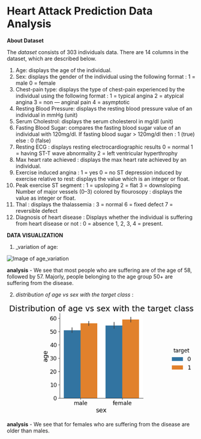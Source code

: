 # Heart Attack Prediction Data Analysis


**About Dataset**

The _dataset_ consists of 303 individuals data. There are 14 columns in the dataset, which are described below.

1. Age: displays the age of the individual.
2. Sex: displays the gender of the individual using the following format : 1 = male 0 = female
3. Chest-pain type: displays the type of chest-pain experienced by the individual using the following format : 1 = typical angina 2 = atypical angina 3 = non — anginal pain 4 = asymptotic
4. Resting Blood Pressure: displays the resting blood pressure value of an individual in mmHg (unit)
5. Serum Cholestrol: displays the serum cholesterol in mg/dl (unit)
6. Fasting Blood Sugar: compares the fasting blood sugar value of an individual with 120mg/dl. If fasting blood sugar > 120mg/dl then : 1 (true) else : 0 (false)
7. Resting ECG : displays resting electrocardiographic results 0 = normal 1 = having ST-T wave abnormality 2 = left ventricular hyperthrophy
8. Max heart rate achieved : displays the max heart rate achieved by an individual.
9. Exercise induced angina : 1 = yes 0 = no ST depression induced by exercise relative to rest: displays the value which is an integer or float.
10. Peak exercise ST segment : 1 = upsloping 2 = flat 3 = downsloping Number of major vessels (0–3) colored by flourosopy : displays the value as integer or float.
11. Thal : displays the thalassemia : 3 = normal 6 = fixed defect 7 = reversible defect
12. Diagnosis of heart disease : Displays whether the individual is suffering from heart disease or not : 0 = absence 1, 2, 3, 4 = present.


**DATA VISUALIZATION**

1. _variation of age: 


![Image of age_variation](https://camo.githubusercontent.com/86cff8647cfc2d54ad15d118f79ce1517f446e3e/68747470733a2f2f6d69726f2e6d656469756d2e636f6d2f6d61782f313633322f312a6a325971715362306737556a7970584a766d33397a772e706e67)



**analysis** - We see that most people who are suffering are of the age of 58, followed by 57. Majorly, people belonging to the age group 50+ are suffering from the disease.




2. _distribution of age vs sex with the target class_ :



![Image of distribution_of_age_vs_sex](data:image/png;base64,iVBORw0KGgoAAAANSUhEUgAAAlYAAAFkCAYAAADi/3UkAAAABHNCSVQICAgIfAhkiAAAAAlwSFlz%0AAAALEgAACxIB0t1+/AAAADh0RVh0U29mdHdhcmUAbWF0cGxvdGxpYiB2ZXJzaW9uMy4yLjEsIGh0%0AdHA6Ly9tYXRwbG90bGliLm9yZy+j8jraAAAgAElEQVR4nO3debgcVZ3/8fcnhC1sAQJIxCEOKCCL%0AQojKoobFjXEcDCoCLhmZwQUVUXBl4Io6LqCgoKAghEUERBxcUFAggGwCIiDyU1DCFvaQEMgGyff3%0AxznFrVS6+/a9t7o73Hxez3Oful11qupUdfXpb59z6pQiAjMzMzMbvlG9zoCZmZnZSOHAyszMzKwm%0ADqzMzMzMauLAyszMzKwmDqzMzMzMauLAyszMzKwmXQ+sJE2WFJKW23EeivxJmlyZP6G0bEJPMtcG%0ASX05j9N7nZduk7StpPMlPSTpuXwe/tzrfJm1S9K0fN1OG8Y2GpZh3SRpas7DjF7lwZZvI/UaGd1O%0AIkl9wFGV2QE8DTwF3AfcAlwB/CIiFtWYx4HyNgGYChARfd3aby9IehWwNzA7Io7vdX6WN5JeClwD%0ArJVnzQKeBR7vWabMaiRpKjABmB4R03uUh7HAJ/PL4yNidi/yMRwj4Rjqkr/fAaZFxIweZmXEaCuw%0Aqnik9P/qwHjgxcBOwEeBJyQdEREnN1l/HvC3Iey3mQn0B319NW2zyN+8mrZXl1eRjvVeoFVg9Tjp%0AGO7rRqaWIx8iBVV3A5Mj4sEe58dsKB4ifX4farBsKvCG/P/0LuWnaiz9Ze404IUYlIyEY6hLcR6m%0AAzN6l42RY9CBVUS8qPxa0krAK4A3Ah8DXgqcJOl1wHujMrR7RPwR2HLIOe6CiFiu8zeQiDgROLHX%0A+eiBbfP0IgdV9kIVEZ8HPt/rfJjZ0Ay7j1VELI6I2yPi28A2wLl50f7A54a7fbNBGJOnT/c0F2Zm%0AtuKKiAH/SE1skZIPmHYV4E85/Rxgvcryya22RarN+iHwd1JT3ALgfuB64H+BLUtpZxTbavI3rcEx%0ATM+v9wEuBR4FlgB9pbTF+pMreZtQWjYBeBmpGvkBYCGp6e1kYHyTY5ua153R4vwttY8GeWr219fs%0AWJvsZ3vgTFKz4gLgSeBaUr+DVdvJPzAROJ/UZLEQ+CfwbWDddq6rFnnbDDgJuAuYT+rH9yfgSGDt%0ABukHug4mt7nfUcAewHfz9fYAsAh4ArgS+DCw8gDbGAccl8/Fgnxufgrs0OraquThAOBiUrP7IuCx%0AfK3uB2iQ53L70j63GyDtmTndZZX56wJH5/fgqZynh4Hb8vW+xxDe49WBw4Dr8rX3bD7OvwJnAPu0%0AWHcbUhlxF6mMeDrn5avAuEpa5XMZ+ToZ22Sb36C/3+jL2zyGffI6jzV6X4BLSud+mwbLP5+XXV2Z%0AP41ly6+pA1zjzcqLyaTm8a8A/4/0eXoC+BXwmiG8b9MHyMP0BnkeVnmR8/+5fK3MyuveT/oRv1OH%0Aj2HIZQLLfl9slq/be/IxzKik3xT4Ef3fJw8ApwObV7fVZH+rkLrjXEHqDlJ8Ti8C3tog/TRan4cZ%0AQzi3o4B3A/8HPJiP4zHgZtJnbJtK+qnN9gWsDLw9n7Ob8nWziPSdfQkDlIfAJqSy+A7gmZyXmTkv%0AxwGTGqxTS1nX7snqK052m+nfWXpzPlhZNrnZtkjNiQtK6y4iFbrNAogbSR+0YtnDlb/vNDiG6cC3%0A8v9L8vrPMfjAat984gOYSyrgi2VPkL9I272Imn0YS/MfJgWqASxucKyHNTrWJvs4NB97sZ/Z+VwX%0Ar28FNm6Vf1KN5KLS+otL6/8FWHOwH8q8j3dXroGnKq/vA7aqrHNjPgdFfp6unJud29x3+dwX7+vs%0AyryrgNWbrP9yUmFSpF1Qes8WAv/e7NrK669HKqzL+6vu/yJglUGe07/kdY9pkWaNfN4C+EClcLq3%0AtP/F9H9mlvkiajM/awF/Lq2/hP7gqmWhDnymcq0VBWbxeiawfWWdDUiFcgDnNyl3is/Dfw7iOMaV%0A1tuusmzlnLciX59osP7v8rIvVeZPY9nAat8BrvGHgZc0KMP2IwWgQQqqynlaCLxpkO/dhaQvymIb%0Aj1XycGGd5QWpX+n9pbTP0V/uFtfO5zt4DBNK6QZVJlTW3T+vW1yzT1O6xkl9lMvHNa+Ufg7wrtKy%0ACQ32tSn9n/PivFTzeVJlne/k4y2Wz6qchxsHeV7HsWz59WTpOAL4v8o6z18jDbY3ubKtOZVzFKRA%0AfVSDdV/J0rHBc/l1+XtvWmWd2sq6dk9YX7HhNtOvWcrMGc1OVoP17s7LLqEU2QKrAVuTaiymtru9%0AJsdQvMlfBzbIy1YFNm1QKE1u8UGZTQpAXp2XCXhT6Y25F1ir3YuoyT4mDHb9yrEucxEAbytf5MBL%0A8/xVgPeVLtxrgJWa7P8ZUtBwCrkwJzXDHUx/4Xn0YD6UeRs7lNb/A7Btnj+KFJTMzMvupkFBTP8v%0A0b7B7rv0wTo772u90vw187EXQdO3G6y7MulXTVFQv6M4f6Ra2MtY+oNevbZWKuX/lvw+jcnL1gDe%0AT6rBCuC4QR7XZ/J6D9KgEMpp3kv/F/aapfmn5vn3kH65r1TK76akX+xfH2R+jsjbfAKYQq4hze/z%0A+Hwd/rDBegfS/xn+AvCiUl4m5nMcpC/iNSvr7kl/ofrfpfkb0h90/WQI18yted1PVubvSv+XQaMv%0AlFXo/zFWvRam0aDgH8w1XrrOZpF+se+Wz6+ASaTaqyAFPQ2viRbbnlDa/oQW6aYyjPIC2Lh0zf8s%0Av8crl963o+kPxvfu0DEMp0wo72MuqcZrx9Lyl+fpWPrLtn/k90p52STSj5By2TGhsp81gDvzsitI%0ANzcUn6l1SD+ki++9Q1pcK5MHOm8tztNoUpkd+b3+DPn7NS8fDxwE/G+Ta2RGg22+mlRLtCellgrS%0AD9BP0P/ZavSj5fd52c3Aa0vncxVSS9OngcMr69RW1rV70vqKkz+IE/33vM4fKvMnN9pW/qAUb/Ay%0AtSUt9tNwe62OAfjWAGmbffmVPyiPAxs2WHcr+n9BV9+4phdRk31UP0ADrl851ukNlv01L7uKSuCU%0Al5drVd7ZZP8NC/2cpqgNvKvd97C07m+KdclBRWX59vQXpIc1WD6dYQRWbeRvR/qDj9Uqy4rAZAnw%0AugbrrkZ/4dfo2npfnn8nsE6T/U/M21/Y6Nprke8X019D0LCGgv5mq7OaXC/71Xgei6a5tmsaSLVc%0ARe31m5ukGU1qMggqgU5e/nX6v+i3YulmwnuanfcB8nVcXv8XlflH5vn/S3/N+6jS8tfn5fOpNL1T%0Ab2D1aKNrhXSjR5Fml0Ee84TSuhNapJvKMMoLUrNYAD9usY9Dc5o/d+IY2thOqzKhvI8ZNK+VK35o%0AzAc2b7B8HEvXsE2oLP+fPH86zZsl30H/j77RTa6VycM4D8WPniXAXoNYr7hGZgxhn0XL2N0NlhU/%0AWtpuKqbGsq6TA4TOytP12kw/l/SmQPql0ilLSG29w3VyRDxanRkRdwIX5JfvqWE/tZG0HekLBeAr%0AEbG4miYifgn8Mb/cr8XmvtJk/kV5urmkMU3SNMrbWODN+eUxEbHMUBcRcQupGn+gvHVERNxE+qJa%0Ag9REUfauPL0qIq5usO4C4JgWmz8wT0+KiDlN9n8zqfZhFdKv2nbz/SBweX75vupySRuTfqEBnFVZ%0AXNyGXudncijb3If0y/6WiLikUYKIeA74SX755gZJjgBuINWWnEvqt/NWUu36fs3O+wCuyNPX5zuk%0AC8X786u8z7GkGtnq8usiYuEQ9tuuHzYpp24nBZMA23Vw/4VBlReSViM1n0Hr8vrMPH2lpI2Gl8XB%0AG6BMKDsxIprdVFOUHedFxN0N9vE4qc9pM0XZ8e2IeLZJmv8jtUaMI/1Aq9sH8/TiiLi4A9tv5Nd5%0AupmkF1WWDaWMqa2sW24eaRMR80lV+QC/lXS0pNdIWqXmXd3dqKAZgsvbWLadpJVr2FdddszT50ht%0A4c38rpK+alajAiCbWfp/3UHkbQdSDQKkatyB8taRcytpFUkflnSppJmSFpZGsQ5SzSqkJoKy4kuz%0A1Xmd3mSfK5GqqwH6JD3c7A/YIqfbdJCHVnwBvUPSGpVl+5Oqu2ey7Ln/VZ5+XdIPJb1F0tqD3HdV%0Asc2PSfqJpL0ljRtgnV3ydKsBzs+ROd0y5ycHXvuRvmC2I9UmQar9uX6Ix3IlqTZwHfIXVg4KdiLV%0AYvyR/uBr99J6xf9X0Fk3tFhWfFbb/fE7VEMpLyaSankBLm3xft9RWmewn4m2DKNMKLum2bZJ3Vxg%0AaGXHi+k/7h+1OE8PkZovoebzJGk0qckS4Jc1b3stSYdLulLSo5IWlc57+cd39dwXZcwZkr4l6Q1t%0A/NCvrazrZGBVfFifGMQ6/0Xqs7ABqXrzemCupD/kk1tHAVBHUAWpbX2gZaPpfKE1GEUB8PgAv5If%0AqKSvmtti3edK/w8m8Cnvq9W5LfJW+7mVtCGpKekkUofmjUk1nI+T+no8Qn+tajU42SBPZ9Jcs+Na%0Aj9TPD9KXy0Yt/opz2nZtYHYh6Yt+DVK/prKiFuvHEbGksuwYUgfRlYH/JjXXzpZ0u6RjJG3BIEXE%0AOaSOs0Gq1f058JikuyR9T1KjX9Tj83Q1Wp+foiBseH4i4h7gi6VZ1wJfG+wxlLY3h9QnDvqDpZ1J%0A7+fVOZi7vLxc0ur0B9KdDqza+ax2+sffUMqL8aX/W73f5VqqwX4mBjTMMqGs2ffOeqQfNTC0sqN8%0AnsbR+jwV3/d1n6f16X/v7q1ro5JeTmqe+yap6XwD+u8eLs59oXruP0P6bK0JfIoUmD4l6SZJX8oB%0AaVVtZV1HAitJawL/ml/+o931IuI+0i//t5Bub72ZlMddSCf3bkm7N99CW5Zp/jLLjiP1PXmCVLW9%0AcUSsHhEbRMSLIg2OWxR+arKNGMJ+y01Ib40ItfHXN5gdRMQz9Dejvr+YL2lb0h00sGwzIBHxbETs%0AS2rmOJoUJMwjDXlwGHCHpE8PJi95u58k1b59gVyAkW4r/yhwk6TqkwWKc3Rem+dnQqP95lrOD5Rm%0AbQFUmxEGa6nAqTQt5l9H6tC7a97/LvR3Xm9Vo7QiK38mVm/zPZ/egXzUUSZAe987wy07tmrzPE0b%0Awn5aGUq+23E6qSZqBqm5dP2IWCMiNsznvRwcLXXuI2J2ROwOvI4UO1xDCuInkmq175K0X2Wd2sq6%0ATtVYvYX+N3z6YFaMiCURcUlEHBIRO5Ii+gNIt9mvC5zTgebBoWgU8VaXFbd4UnoN/VXcjawznEwN%0AoPjVNE7Sqi3SFdWqddXutaO8r1ZV6sWy6rkdlvyFV9TkfCwiTo+IhytpViL9KmzksTwd32Q5NL9m%0AnqD/2uhIc0ZWBE67l36xFbVVf879bhqKiFsj4qiI2IPUX2hP8g0QwDGSXtls3RbbvDsivhYRe5F+%0A9e5E6gsCcIikt5eSF+/FcM/P10hN3E+T+hitD5wtaThlYVHrtEsum5YKrHLt8LWkX9WvKS3/Q4s+%0AMSu68mevk5+JpmooE9oxi/6gayhlR8/PE/3PZK0tD5JeQqr5hdT/8YKIqJb3A/4giog/RMRnI2JX%0AUrn1H8DtpHH0TmvUL6+Osq72wCoXLF/IL+fQX1AOSUTMzU0HRQe9jeh/dAn0V8MiqdUvhrq16jxc%0ALLutUnA+macbtghsXtNiu8WxDvU4b8rT0fQ/b6yRPfP0xiHuZyj+RP/x7dEiXZG3W2v+UtqA/oD3%0AliZpdqV5UPynPJ3cYh8Nl+XjKG4Y+PcW6w/X5aSm1FHA/jmYKDoIn9l0rYqIeC4iLgP+jXSHouh/%0AX4Yk/6C6nnSnT/GMyzeWkhR9VCbmzvaDJulNpGYBSLf6v5v0hbAb8NmhbDP7Q97OGNJ5mET6svlz%0AKU25VqsoH4bSDDjcMqAO5ebiTuXjRtLdlNCZz0Q7xzDcMmFAEbGI/n5ik1skbbgs0kOTi2bCoZ6n%0AosZpSO9lbu6uu/x6Sen/Zud+UGVORCyIiF/QHyyvRnr/Wq0zpLKu1sAq9x2YRrotHuBr0eZTw9uo%0AhZpf+r/8oXiq9P/YdvZVkw836nCb22HfmV+eV1l8a5GMdPtrdd3VSbcPN1Mc65COMyJuI7VZAxyh%0Ape9iKvKwF/3B3U+qyzslXyfF3V6HN+pomH8p7NOhvBXjd0F/01h536NJI3s3U9wJ+npJu1QX5kD6%0AsBbr/zBP98rvQVND7WuY+0/9OL98H+lLvhiK4Zwm+2pVs7mQ/l/b1b5ZTbXaZqQ7VYsv1PI2f0pq%0ALlwZ+HarH1GSRindZVqetyEpeBRpvKozI93RVfS3OlpSqx81TUW626v4EXIk6YfLlZX+akUQ9Xb6%0AbwoZSmA1rDKgJh0vc3PTdXFNflbSv7RKP4TPRDvHMNwyoV1F2bGvpM0a7Gd90hhKzZySpwdK2r5F%0AumbnqY5r6kd5OmD51abyHbqNzv1apLt8lyFp9AA10A1jiVrLumhvfIc+mowVRQrOtiH9EvxnkY5c%0AiDVIP7nRtvL820iBxVbkMV9IBeHO9A++eD+l8ZdIvxKfHzeq0T4rxzC9jeNtOK4Hyw4Qegt5WHz6%0AI9kZefl9NH78ytV5+cycvhiEbCLpV/kTpX1MqKy7eWnZu9t4v5Y5VpYeIPTn9A8QujKpybUYdK3V%0AAKEzWuy7fI4mNEvXZN3yAKFXs/QAoXvRPxhfpwYILd6bB0hBR3ENbkN6pMwC+kcnn1pZdxX6Rz5+%0AhFTlXLy3W5DuZhxogNBiJO6FpEJjfGn5GqSaju8Bs4dyfHk7W5fycGOeXtwi/cOk5rPXUhpvKV+L%0A5+f1FwOvGEQe/kzqQzkZWKM0fzxwQil/b66s94HSsotJPwCK92gUqdz4NGkssPeW1hP9Y6T9k6UH%0AG1R+b5dZNsjz+pVS3oLUdFRePpqlR6B+isp4QqW002gy9lNpP3cBL26Rn4bXWV2fl/wZifw+NjuO%0AqQyjvCB1FC8+8w+SfgysVVq+AemH1s+BSzp0DMMpE5oeWyXduvSPgH4XqTWhGNByR1JteKsBQtek%0A//txNvAxUn+kYvlY0rAiZwJ3NNh/MbDnBTQYP7DNczm6dK7mk76Lx5WWjyd9t3+jnWuE9HkuBtv+%0ACzCxtGwnUv/rxxtd5/m8/4NUhm5ffm9JdwNfkdd5mqUHfa2trGv3pPWVDqA85P2TLP1ogiD1NflQ%0Ai21NLtI2m5//FuUTV37MxRwaD754ainNM/kNmQEc2+AYprdxvM2+/CaUllUfaVN+VMSTlEbYrWzj%0AVfQHL8VFWHwwHyYFEE0/jPSPKFsUzjPy3yfbPVaWfaTNkyz9WJDbaPC8QzocWOX1963kZU4+R8Xr%0AZR5pU1p3OsMLrCaW3osgFZrFe/wsqWCfQYNCNK+/Jf2jeBfrzy79Xw5qX9tg/bVJtyuXPwdz8vtT%0Afr+eHcrxlfZzc2Uf72njs1AUKrMq78cSGgzGOcD+Z1TWf7Jy3oMGI1nndT9cuT4W0P9ctPL6B5TW%0A+VTpPWx03l9E6uMXtBiMcoBj2r2y/2UKX/qDuwB+3WJb02geWL2sdP6LR1vNyH+bNHjfJrfYz5A/%0AL/QPalm8B/flPJxbSjOVYZYXpGD5b5Vr8IkG18vvOnQMQy4TBjq2StpdWTrwfqb0+kmWfkzcixqs%0AP550k0T1c1X+rgkaD8T63tLyRaQgcgaVwb3bOJ/jSH2RqnkY6iNt3sbS3//P0P89+zSpy8gy13nl%0AvAep/+oTLF1uLGTZAbBrK+vaPWF9lZ0WO5lL+iVxHfB90q+Hls8xo3lgtQap5//3SX2BZuY3eS6p%0AZugbNH+48arAUaSAoBzgTGtwDNPbON6GhVLlDZtAejbcGSz90MwfUirgmmx/S1JT1iN5vRnAiaQC%0Afql9NFh3LOnBpX+rvOl9gzlWUu3QWaTCZCEpALiOQTyEuUmalvlv83rbnPQog7tJBVlxDTR8CHNp%0AvenVczGEfb+C1IT7WL7+Hsyvi5rJGTQJrPLyDUhDCdyTz+vDef1XkX6ZFudmyxZ5eCtpAMviAdnF%0AQ2cvIQ1q+a9DPb68/UNK+ZhDk2cf5rRvJI33dFU+9vn57y7gNEq/JAex/9fm9/L3pF+WxfP+ZuTj%0A3n2A9SeQbo3+c85/cSPDjaTahz3pr1nYnv4C9YgW29yL/uD1A0M4ptXof6blQ03SHF4678s8OaCU%0AbhpNAqvS+bsoX1vlL54JpTQNy7C6Pi+kGoVP5HNeDO68VJlDTeUFqXw/KF//j+RjfiZfg+eTbo0f%0A9IPf2zmGnG5IZUI7x1ZJ/9L8mSoeXnw/qYntpSz9MPXVmqy/Emn4kotK25hPKot+QfrcN3yqCSm4%0Aupqln+PY9H0b4JxWHyL/COk7/WtUfnAMdI2Qaqd+Rf+P/3vzOdqi2XVOan35d9L35HX5PC7M18wd%0ApO/alzXYV21lXVHdaGYdJumN9DcfrB2+I8zM2iDpv0k/2v8ZEcv0w7Lly3Iz8rrZSJY7Wxd3nl3u%0AoMrM2pFH8v9kfvnbXubF2uPAyqwmknaTdLykHfMdniiZSOo7VfQJ+GYv82lmyxdJ75H0FUnbFHfI%0A57vbXk8aquMVpJru7/Qyn9YeNwWa1UTS3qQ7lApPkgaiK8a5KfrWfLvbeTOz5ZekT5JGeYf+Dutr%0Aku42htRX6QMRcW4PsmeD5MDKrCZKT1j/L1LN1L+SOrKLdCPG1aQn3N/UfAtmtiKStDnwn6SbuzYl%0A3WH3HKnj9RXA8RHx955l0AbFgZWZmZlZTUb3OgNmzUgKB/5m1kQvH+tj1pQ7r5uZmZnVxIGVmZmZ%0AWU0cWJmZmZnVxIGVmZmZWU0cWJmZmZnVxIGVmZmZWU0cWJmZmZnVxIGVmZmZWU0cWJmZmZnVxIGV%0AtU3SBpK+K+keSQslPSzpN5JeUUn3NknXS5on6XFJZ0t6ca/ybWZm1i1+pI21RdJmwJWkB4NOA+4D%0A1gN2JD1suEg3BbgAuAH4FLAhcCiws6QdI2JWd3NuZoO1ZMkS5s6dC8Baa63FqFH+DW7WLj+E2doi%0A6XpgVeANEfFUkzQrAzOAWcDEiFiU57+eFJR9MyI+O4h9+lmBZj0wZ84cpkyZAsCFF17IOuus0+Mc%0ANeRnBdpyyT9DbECSdgNeAxwZEU9JWlXSqg2SvgEYD3y/CKoAIuIq4GZg/65k2MzMrEccWFk73pKn%0AcyRdBcwHFki6RdKbS+km5el1DbZxLbCJpI06mE8zM7OecmBl7Xh5nl4AzAHeA3wEGAdcLGnPvHx8%0Anj7YYBsP5Kk7sZuZ2YjlwMrasVae/j/g7RFxfkScDOwOLAG+mpePydOFDbaxoJJmKZL6JEX5r6a8%0Am5mZdY0DK2vH/Dw9s9ybPCLuIjXxTZK0BjAvL2rU/2q1PJ3XYBkR0RcRKv/VlHczM7OucWBl7Sia%0A9h5usOwh0t056wAz87xGzX2bVLZlZmY24jiwsnb8MU83abBsE9LYVrOAG/O8nRqk2wl4MCIeqT97%0AZmZmywePY2UDkrQ+aXyqvwGvjYjn8vxXAn8CLo+IN+ZxrO4FnmDpcaxeB1wFHBMRnxnEfj2OlVnF%0AfUdv2/F9zH1WfOLaNO7vd3d+jLVW7uzn8F+OvH0oq7m7gC2XPPK6DSginpD0WeB7wJWSziWNuv4J%0AUv+rw3O6ZyUdApyX000jjcr+aVLA9Y0eZN/MzKxr3BRobYmI75OGWVgF+CbpcTXXADtFxJ9L6X4K%0A7A2sBBxPepzNb4BdI+KJbufbzMysm1xjZW2LiPNItVEDpfsF8IvO58jMzGz54sDKbAXnB+6amdXH%0AJajZCm7u3LlMmTKFKVOmPB9gmZnZ0DiwMjMzM6uJmwLNzIbBTalmVuYSwMxsGNyUamZlrrEyM7Ol%0ArDE6+O7Ojz3/v5m1z4GVmZktZZTo+GjrZiOVmwLNzMzMauIaK7PlXKefDTf3WZGePAQPHPs65nSh%0ApmKIz4YzM1vuucbKzMzMrCYOrMzMzMxq4sDKzMzMrCYOrMzMzMxq4sDKzMzMrCYOrMzMzMxq4uEW%0AzGzEmnj4mR3fh55bwDr5/z36ziNGr9bR/f18rY5u3syGyYGV2QrOjy8xM6uPAyuzFZwfX2JmVh/3%0AsTIzMzOriQMrMzMzs5q4KdBsEJYsWcLcuXMBWGuttRg1yr9NzMysn78VzAZh7ty5TJkyhSlTpjwf%0AYJmZmRUcWJmZmZnVxIGVmZmZWU0cWJmZmZnVxJ3XzcyGIVZalTnb7fv8/2a2YnNgZWY2HFLHH2Nj%0AZi8cbgo0MzMzq4kDKxuQpAmSosnfbxuknyrpVkkLJD0k6XuSxvYi72ZmZt3kpkAbjJ8DF1bmzSy/%0AkHQo8G3gt8CJwGbAJ4FJknaNiEXdyKiZmVkvOLCywbgtIs5utlDSOOArwKXAXhERef4dwJnAgcBJ%0AnczgxMPP7OTm0XMLWCf/v0ffeV3pW/PztTq+CzMzq4mbAm1QJK0uaUyTxXsDY4Dji6AqOwd4FNi/%0A0/kzMzPrJQdWNhifBuYBz0i6R9JnJa1UWj4pT68rrxQRi4EbgB0kqTtZNTMz6z43BVo7lgCXk/pY%0A3Qu8CHgf8HVgO+CAnG48MC8iZjfYxgOk2qx1gVmdzrCZmVkvOLCyAUXEfcAe5XmSTiV1ZN9f0g8i%0A4ipS4LSwyWYW5OkYGgRWkvqAo+rKs5mZWS+4KdCGJPeh+lp++ZY8nQc0G3p6tVKaRtvriwiV/+rL%0ArZmZWXc4sLLhmJGn4/J0JjCmyZhVm5CCqie7kC8zM7OecGBlw7F5nj6Spzfm6U7lRJJGAa8Gbqnc%0ALWhmZjaiOLCyAUlav8G8lYG+/PJXeXoRMB84pJL8AGAj0rALL2jFA3fnbLevH7hrZmbLcOd1a8cp%0AktYkDaPwAClIeg+wNfD9iLgBICIek3QkcIyki0md2zcDDgVuBk7tReZr5QfumplZCw6srB2/Bt4P%0AfJg0XMJ84Dbg/RFxVjlhRBwraRYpmDoRmA2cDnzBj7MxM7ORzoGVDSgifgT8aBDpTwNO61yOzMzM%0Alk/uY2VmZmZWEwdWZmZmZjVxYGVmZmZWEwdWZmZmZjVxYGVmZmZWEwdWZmZmZjVxYGVmZmZWEwdW%0AZmZmZjVxYGVmZmZWEwdWZsoKtKIAABz2SURBVGZmZjVxYGVmZmZWEwdWZmZmZjVxYGVmZmZWEwdW%0AZmZmZjVxYGVmZmZWEwdWZmZmZjVxYGVmZmZWEwdWZmZmZjVxYGVmZmZWEwdWZmZmZjVxYGVmZmZW%0AEwdWZmZmZjVxYGVmZmZWEwdWZmZmZjVxYGVmZmZWEwdWZmZmZjVxYGVmZmZWEwdWZmZmZjVxYGVD%0AImkrSQslhaS3NVg+VdKtkhZIekjS9ySN7UVezczMusWBlQ2aJAE/AJ5tsvxQ4HRgJvBx4AzgQOBS%0ASat0K59mZmbdNrrXGbAXpA8CE4FvAn3lBZLGAV8BLgX2iojI8+8AziQFWCd1M7NmZmbd4horGxRJ%0AG5ACqq8C9zZIsjcwBji+CKqyc4BHgf07nkkzM7MecWBlg3Us8HieNjIpT68rz4yIxcANwA65KdHM%0AzGzEcVOgtU3SbsD7gTdFxKIm8dF4YF5EzG6w7AFSbda6wKyOZdTMzKxHXGNlbZG0KnAycH5E/K5F%0A0jHAwibLFpTSVLffl+8wfP5veDk2MzPrPgdW1q7PkWqjPjVAunnAqk2WrVZKs5SI6IsIlf+GnlUz%0AM7PecGBlA5K0MfB54EfA6pI2l7Q5sGFOsnGeN5o0xMKYJmNWbUIKqp7sRr7NzMy6zYGVtWMjUi3U%0AIcBdpb9v5OU/zK83AW7M83Yqb0DSKODVwC2VuwXNzMxGDHdet3bcA7yrwfzJwMHA14GbScMpXAR8%0AlxSE/aaU9gBSgHZ0JzNqZmbWSw6sbEARMQe4oDpf0pr532si4lf5/3mSjgSOkXQxcCGwGXAoKfg6%0AtQtZNjMz6wkHVla7iDhW0ixSMHUiMJv0iJsvRMSinmbOzMysgxxY2ZBFxDRgWpNlpwGndTM/ZmZm%0AvebO62ZmZmY1cWBlZmZmVhMHVmZmZmY1cWBlZmZmgybpVflxZP/S67y0Q9Le+a71jnJgZWZmZkPx%0AKuAo4AURWAF7Aw6szMzMbMUgaY1e52G4HFiZmZnZoEjqI41PCHC1pMh/kyW9XdIvJD0gaWGenlR9%0AhmxuRgxJ20o6TdLjwAOl5QdJulvSAkm3SfoPSdMkzahsR5I+IunWnPYJSedK2rSUZjrwAWClUl47%0A8ng1j2NlZmZmg3UhsDFwEPBl4O95/p3AD4DFpAGinyA1GR4IbAvs2mBbPyEFVEcBa0IKqvJ2/gic%0AAGwInAHc32D9E4APAz8GTsppPw5cI+lVEfE48FVSZdIupACrYxxYmZmZ2aBExG2SriMFVpdGxB+K%0AZZL2j4h55fQ57VmSdomIayqb+wewd0RETrsyKRD6C/D6iFiY518O/B64t7TdnUjPrD0oIk4pzf8Z%0AcAvpCSBfjIjfSToA2Dkizq7nLDTmpkAzMzOrTRFU5Sa6tSWNA4pgamKDVU4qgqpsEjAOOKUIqvJ2%0ALyMFW2X7AvOBX0oaV/wBjwB/A3av5aAGwTVWZmZmVhtJWwLfAPYExlQWj112Df5ReV30jbqrQdq7%0AgB1Kr18OrA481CQ7/2yZ2Q5wYDXC5Qt8K2DNiDir1/kxM7ORS9LawJXAAtLQBncB84CVgN/SuKVs%0A/jB2OQqYDbyryfLhbHtIHFiNUJJeBZwKbF+afVZe9gbgN8C+EfHLHmTPzMxe+BrdVbcbqfP45Ii4%0Aspgp6eWD2G7Rh+plpO+qsup27gbeBNwYEXMG2G5H7gKsch+rEShfwNOBLYDvsOyFeRUwC3hnd3Nm%0AZmYjyDN5Wm7eW5Kn1fji8EFs9ybgceC/Ja1azJS0B7B1Je25gICjG20o97cq53clSWsOIi+D5hqr%0AkekoYBVgx4j4q6SjgLcWCyMi8h0ak3qVQTMze8H7E6kW6POS1gcWApeTgqIzJZ1AagZ8G6kWqy0R%0AsUjS/5CGTrhK0jnABqS7/24H1iql/YOk7wKfkLQtqSJhLvBS4D9IgVdfTn5znp4g6ffA4og4dygH%0A3oprrEamPYALI+KvLdLcD4zvUn7MzGyEiYh/Ap8gfZf8iDQe1StIP+T/CfwP8CVSoPWWQW77ZOAj%0ApLsDv0EKzt5HGi9rQSXtIaSxqcaQKhaOBd4OXAacX0p6NvDDvK2zcn5r5xqrkWldSqPXNiFSrZaZ%0AmdmQRMSJpIFAq97QYJ4q6/bRX5vUaNsnAycvtQHpqzT4fouIM4EzB8jrs8CH8l/HuMZqZHoE2HyA%0ANFvTeARbMzOznpK0qiRV5u0JbEdqblxuucZqZLoc2E/SFhHxt+pCSZNIzYXf63rOzMzMBjYJ+L6k%0A84FHSZUBHwIepFKLtbxxjdXI9DXgOVKnv4+Q+1JJ2jq//iWpc9+xvcuimZlZU/eR+mkdTGpq3B/4%0AP+B1EfFkLzM2ENdYjUAR8TdJ+5A65hVt3wJuy9PZwJSIuK9HWTQzM2sqfz/t3et8DIUDqxEqIn4r%0A6aWkOyVeC6wPzAGuB06PiFm9zJ+ZmdlI5MBqBIuI2aQBQr/T67yYmZmtCNzHyszMzKwmrrEagSS9%0Avo1kS4CngLsiousPqTQzMxuJHFiNTNNp/2GTiyVdAhzWaGgGMzMza58Dq5HpaNIYIG8lDf9/LWnQ%0A0I2AnUlPB78YuAfYAfg3YCdJkyLinp7k2MzMbARwH6uR6bfA7sCHga0i4oMR8fmI+CCwFfDRvPzs%0AiNgF+CCwHvCFXmXYzMxsJHBgNTJ9Gbg0In4YEUs1CUZyMvB7Us0WETEN+APwxkYbk7SFpJ9I+puk%0ApyQ9Lekvko6StHaD9FMl3SppgaSHJH1P0ti6D9LMzGx548BqZHo1cPsAaW4jjW9VuAV4UZO0mwAb%0AAhcAnwUOI42H9UXgSknPP8xZ0qHA6cBM4OPAGcCBwKXldGZmZiOR+1iNTAL+dYA0m1VePwcsbJQw%0AIi4DLltmJ9L/A44h9eW6SNI44CvApcBeRW2ZpDtITx0/EDip/cMwMzOrj6RRwKGk5w5uCjwMnA18%0AOSIW1LEPB1Yj0/XAPpLeFBGXVhdKeguwD3BFafbmpAtsMIpH4hTNfHsDY4DjK02Q55CeS7g/DqzM%0AzF5QJh5+Zrt3mXfczce8X8PcxHHAJ0jfS98Etgc+R3rIcy2P0HFgNTJ9EbgK+I2ky4Fr6L8rcFdg%0AN1Lt1BEAktYh9a86u9VGJa0OrAGsTroYv563Mz0nmZSn15XXi4jFkm4A9pCkar8vMzOzTpO0NamL%0AyikRcVBp/sPA0ZLeGhG/Ge5+HFiNQBFxo6Q3Az8C9sh/QWoiBPgH8F8RcWN+vYgUKD0ywKYPAb5W%0Aev1X4N8j4t78ejwwLz9Kp+oBUm3WuoCfU2hmZt22H+l78LjK/BOAI0mtKg6srLGIuErSy0njVm0P%0ArEMaaf0W4JpyrVEeeb2dwUF/AtxEavrbhVTztU5p+Ria9NMCFpTSLBNYSeoDjmojD2ZmZkMxCZgT%0AEXeWZ0bEbEl3AjvWsRMHViNYDp6uyX91bO9eoKidukDSfsBPJb0xIn4PzANWbbL6ank6r8m2+4C+%0A8jxJbjI0M7O6jAcebLLsAVJXmWFzYDWCSdqY1Az4YhoHPBERXx7GLi4gDafwn6RxsWYCYySNbdAc%0AuAkpqHpyGPszMzMbqjHAnCbLFuTlw+bAaoSS9CXSnQ7l91j0P0Ow+H84gdXKwEqkflMANwIHATtR%0AaqfOt7e+GrjFHdfNzKxHBmpVadiiMlgeIHQEknQA8D/A1cA7SUHUGaSOeacAS4BzSY+1aWd7GzVZ%0A9GHSNXRDfn0RMJ/Uyb3sANIdiee0fRBmZmb1mklqwWlkE5o3Ew6Ka6xGpo+Q2ovfEhHPSQKYERHn%0AAudK+jnwa1Jn9HacLGkD0rhX9wFrA5OBtwF3AscDRMRjko4EjpF0MXAhaSDSQ4GbgVPrOTwzM7NB%0AuxF4k6Styh3Y8yPXtgLOq2MnrrEambYFLo6I50rzVir+iYhLgEuAw9vc3rmkOwo/CHyP9IzBlwBf%0AAl4TEc+3WUfEsaQR1l8CnEjqf3U68MaIWDTUAzIzMxum80hdYD5Zmf9xUkVTLa0qrrEamVYGnii9%0Ans/SwyIA/IXUlDegiDiPQUTyEXEacFq76c3MzDotIm6X9H3gYElrkFphtie18vwqIi6uYz8OrEam%0Ah4CNS6/vA7arpBlPej6gmZnZiuIQ0rBBBwHvIg2M/Q1SS0wtHFiNTLcA25ReXw4cJOl9pH5Pk0md%0A2msZ38rMzEauGp7Pt9yIiMXAMfmvI9zHamT6FbCNpJfm118njd0xjdRX6hekOwWP6EnuzMzMRijX%0AWI1AETGNFEQVr++XNAn4NOkuvRnA9yPi9l7kz8zMbKRyYLWCiIh7gI/1Oh9mZmYjmZsCzczMzGri%0AwMrMzMysJg6szMzMzGriwMrMzMysJg6szMzMzGriwMrMzMysJg6szMzMzGriwMrMzMysJg6szMzM%0AzGriwMrMzMysJn6kjZmZmTV139HbRq/zUPiXI2/XcNaXtCbpubk7AhOBjYGfRcQ7a8ge4BorMzMz%0AW3GMA/pIQdVNndiBa6zMzMxsRfEQsElEPAggqfbaOAdWZmZmtkKIiIXAg53ch5sCzczMzGriwMrM%0AzMysJg6szMzMzGriwMrMzMysJg6szMzMzGriwMrMzMysJg6szMzMzGricazMzMxshSHpY8DY0qwt%0AJR2R/78qIq4azvYdWJmZmdmK5DBg09LrrYEv5/+/BDiwss6StANwALA78FJgMfB34HvAjyMiKumn%0AAocCWwBPAhcCX4yI2V3MtpmZ1WC4Dz5e3kTEhE5u332srB2fAd4P3AB8FjgaWAKcBZxaTijpUOB0%0AYCbwceAM4EDgUkmrdDHPZmZmXecaK2vHd4EP5GcsASDpBOBy4IOSjouIv0gaB3wFuBTYq6jJknQH%0AcCYpwDqp67k3MzPrEtdY2YAi4tpyUJXnLQF+ll9uk6d7A2OA4yvNg+cAjwL7dzqvZmZmveTAyoZj%0Akzx9LE8n5el15UQRsZjUjLiDpBHVVm9mZlbmwMqGRNLGwEHAvcDVefZ4YF6TTuoPkGqz1u1ODs3M%0AzLrPgZUNmqRVgZ8CawMHRsSivGgMsLDJagtKaRpts09SlP9qzbSZmVkXOLCyQZE0Gjgf2Bn4UERc%0AVlo8D1i1yaqrldIsIyL6IkLlv9oybWZm1iUOrKxtklYidUR/O3BIRJxaSTITGCNp7DIrp/5Y80jj%0AWpmZmY1IDqysLZJGkcatehdwWESc0CDZjXm6U4N1Xw3cUh1M1MzMbCRxYGUDyoHR6cB+wBci4ltN%0Akl4EzAcOqcw/ANiIVNtlZmY2YnmAUGvHMaSR128E7pf03sryayPinxHxmKQjgWMkXUx6lM1mpMfb%0A3ExllHYzM7ORxoGVtWNink4iNQdW/SfwT4CIOFbSLFIwdSIwm1Tb9YXS3YNmZmYjkgMrG1BETB5k%0A+tOA0zqTGzMzs+WX+1iZmZmZ1cSBlZmZmVlNHFiZmZmZ1cSBlZmZmVlNHFiZmZmZ1cSBlZmZmVlN%0AHFiZmZmZ1cSBlZmZmVlNHFiZmZmZ1cSBlZmZmVlNHFiZmZmZ1cSBlZmZmVlNHFiZmZmZ1cSBlZmZ%0AmVlNHFiZmZmZ1cSBlZmZmVlNHFiZmZmZ1cSBlZmZmVlNHFiZmZmZ1cSBlZmZmVlNHFiZmZmZ1cSB%0AlZmZmVlNHFiZmZmZ1cSBlZmZmVlNHFiZmZmZ1cSBlZmZmVlNHFiZmZmZ1cSBlZmZmVlNHFhZWySt%0AKekoSb+UNFNSSLqgRfqpkm6VtEDSQ5K+J2lsN/NsZmbWbQ6srF3jgD5gInBTq4SSDgVOB2YCHwfO%0AAA4ELpW0SmezaWZm1juje50Be8F4CNgkIh4EkBSNEkkaB3wFuBTYKyIiz78DOJMUYJ3UlRybmZl1%0AmWusrC0RsbAIqgawNzAGOL4IqrJzgEeB/TuRPzMzs+WBAyur26Q8va48MyIWAzcAO0hS13NlZmbW%0ABQ6srG7jgXkRMbvBsgdItVnrdjdLZmZm3eHAyuo2BljYZNmCUpqlSOrLdxo+/9exHJqZmXWIAyur%0A2zxg1SbLViulWUpE9EWEyn8dy6GZmVmHOLCyus0ExjQZs2oTUlD1ZHezZGZm1h0OrKxuN+bpTuWZ%0AkkYBrwZuqdwtaGZmNmI4sLK6XQTMBw6pzD8A2Ig07IKZmdmI5AFCrW2SPgaUm/i2lHRE/v+qiLgq%0AIh6TdCRwjKSLgQuBzYBDgZuBU7uaaTMzsy5yYGWDcRiwaen11sCX8/9fAq4CiIhjJc0iBVMnArNJ%0Aj7j5QkQs6l52zczMusuBlbUtIiYMIu1pwGmdy42Zmdnyx32szMzMzGriwMrMzMysJg6szMzMzGri%0AwMrMzMysJg6szMzMzGriwMrMzMysJg6szMzMzGriwMrMzMysJg6szMzMzGriwMrMzMysJg6szMzM%0AzGriwMrMzMysJg6szMzMzGriwMrMzMysJg6szMzMzGriwMrMzMysJg6szMzMzGriwMrMzMysJg6s%0AzMzMzGriwMrMzMysJg6szMzMzGriwMrMzMysJg6szMzMzGriwMrMzMysJg6szMzMzGriwMrMzMys%0AJg6szMzMzGriwMrMzMysJg6srHaSRkn6tKS/S1oo6V5JX5W0Wq/zZmZm1kkOrKwTjgOOBW4EDgZ+%0ABXwOOLeXmTIzM+u00b3OgI0skrYGPg6cEhEHleY/DBwt6a0R8ZueZdDMzKyDXGNlddsPEKnWquwE%0A4Dlg/67nyMzMrEscWFndJgFzIuLO8syImA3cCezYk1yZmZl1gQMrq9t44MEmyx4AXtzFvJiZmXWV%0AIqLXebARRNI/SDVWOzRYdiHw9ohYpm+fpD7gqM7n0MxGiohQr/NgVuXAymol6XZgVERs3WDZxcCu%0AEbF293P2wiUp/AViBV8PZss3NwVa3WbSvLlvE5o3E5qZmb3gObCyut0IrCNpq/JMSWOBrYCbe5Ir%0AMzOzLnBgZXU7Dwjgk5X5HyeNm3ZO13NkZmbWJR4g1GoVEbdL+j5wsKQ1gCuA7YGPAL+KiIt7msEX%0Api/1OgO2XPH1YLYcc+d1q52klYBPAQcB/wI8ApwNHB0RC3qZNzMzs05yYGVmZmZWE/exMnsBkzRV%0AUkia3Ou8rKgkbSbp15Jm5feir9d5akbS5JzHqb3Oi9lI5T5WZmbDcwbpjtcvA48Bt/U2O2bWSw6s%0AzMyGSNJqwM7ACRFRffC4ma2A3BRoZjZ0GwICnux1Rsxs+eDAyqxmpX5Pe0rqk3SfpHmSrpS0dU7z%0ATkl/ljRf0l2S9imtP0rSEZKukfSYpIWS/p63tXKbeVhH0jcl/UPSIkmPSDpDkh+CXRNJ04B788uj%0A8nsekibk9/BgSbfk9/4pSZdIem1lG8/3eZL0sXwtzJd0s6Rdc5rdJF2bt3O/pIMb5OWjki6T9FB+%0Av++VdLyktdo8llXzNfdXSQtyf7GfSdpymKfJbIXjpkCzzvk68BzwLWAscDjwW0lfBL4KnAzMJQ2e%0Aep6kLSLiH8AqpOEqfgqcDywG3kR6SPWmwH+22qmkdYBrSY8WOhX4OzABOBjYTdLEiHis1iNdMf0A%0A+DNwHPBz4MI8/zHgTOA9wE+AU4A1gf8CrpT0xoi4qrKtjwFrAD/Mrw8DfiPpA6Tr5AfAj0nv/YmS%0A/hIRV5bW/zRwDfAb4BlgF9J19Upgt1YHkYP13wKvBaYB3yHVxH0UuF7SayLib+2dEjMjIvznP//V%0A+AdMJY0+/0dgdGn+wXn+HGDj0vyt8/yv59cCVm+w3dNJQdaLG+xrcmned4CngS0r6+9ACvSO7fU5%0AGil/pIA1gL7SvHfkee+tpF2LVMN1U2ne5Jz2PmDN0vx/y/OfBV5Zmr8+MB84t7LtMQ3ydlTexk4N%0A9je1NO/QfF29obL+S/K1ekGvz7P//PdC+nNToFnn/CAiniu9viZPL4qIh4qZEXEH6QvsZfl1RMR8%0AAEmjJa0raRxwGan5fmKzHUoScABwOfC4pHHFH+nL+y5S7Zd1znuBJ0i1k+XzvyrwO2CipPUq65wR%0AEU+XXhfXynURcWsxMyKeAP5GvlZK8+dBGpxX0ti8vyvy4klt5Pc24I5KfucDN+DrxWxQ3BRo1jkz%0AKq9n5+m9LGs28PyXraT3kpp3tgVWqqQd22KfG5BqNf6d1CTVyKMt1rfh24r0HrRqbt0ImFV6PaO8%0AMCJmpxi56bWyaXmGpDeTaqh2BKr98FpdL0V+V2+VX0mrF8G+mbXmwMqscxYPcr4AJL0LOItUa/ER%0A4EFgEakp7xu0vumkWHYxqe9PI4tarG/DN4r0nk1tkea+yushXSsAuUP8r4E7Sc169wILSH3spjHw%0ATUqjgJuBz7VI42vGrE0OrMyWP/uTvhj3jNKzFSX9axvrPkZqVlwzIn7fofxZa0Vz6x+iO8/G3JdU%0Aq/m2iHi+hktSu014dwHjgMsiws84Mxsm97EyW/4sJnUwfr4JMA9E+fGBVoyIxcA5wOslva26XMkG%0ANebVlnUW6c7OLzdaKGmjmvdX1Go9X55LGkVqSm7HWaSmxY82Wihpw2HlzmwF4xors+XP/wH7AL+X%0AdBbpbrIPkDoTt+MLwK7ARZJ+QuqAvAR4KfAfwM9o3exjwxAR5+eg9jBJk0hDIDxJusvuDaQ+UDvV%0AuMuLSMNz/FrSD0gB1rtJwV07jifVsJ2Ya7muBOaRgq23kDrLv6fG/JqNaA6szJYzEXG2pHVJNVTf%0ABh4iDbVwLemusoHWny1pZ9K4We/Mf4uA+4FLSOMhWWd9gHRX3n8BR5DK2odIQ3CcVeeOIuJqSfsB%0AXySNnTaLNAbaKcBf2lh/kaS3ksbSeh+ppi2AmaR+fqfWmV+zkU5uUjczMzOrh/tYmZmZmdXEgZWZ%0AmZlZTRxYmZmZmdXEgZWZmZlZTRxYmZmZmdXEgZWZmZlZTRxYmZmZmdXEgZWZmZlZTRxYmZmZmdXE%0AgZWZmZlZTRxYmZmZmdXEgZWZdY2kt0u6TNJDkhZKminpSkkfraRbT9LXJN0pab6kOXm9N1XSTZEU%0Akq6XtHJl2TaS5uV9bNiN4zMz80OYzawrJB0E/AB4GPgl8DiwIbAdqSyalNNtCkwHJgBXAzcDawBv%0AA14EfCgiTilt90TgYOCYiPhMnjcGuAnYAtgzIq7o/BGamTmwMrMukXQzsA3wkoh4tLJsXEQ8nv+f%0ADrwe2D8izi2lGUsKuLYAJkTEI3n+qsB1wKuAvSLit5JOB6YCR0fEUR0+NDOz57kp0My66Tng2erM%0AUlD1SuANwM/KQVVOMxs4ClgN2Kc0fyGwL/AMcKakw0hB1VXA0R05CjOzJkb3OgNmtsL4MfAt4K+S%0AzgWuBK6JiMdKaXbK03Uk9TXYxgZ5ulV5ZkTcJenDwNnAMaRmxv0jYnGN+TczG5ADKzPrioj4tqTH%0AgY8CnwA+CYSkK4HDI+ImYP2c/I35r5k1G8y7FHgKWBv4aUQ8WFvmzcza5D5WZtZ1ub/UzsA7gA8C%0As4EtSU16JwCHRMR3B7E9ARcDbyHVVq0L7B4RV9WcdTOzltzHysy6LiJmR8TFEfHfwDRgPVKH9etz%0AktcNcpOHk4KqHwO7k/pxnSNp/ZZrmZnVzIGVmXWFpN1yzVJVMcbUvNwceDUwRdIHm2xn2/K4VJJe%0AC3wVuBv4SETcDhwKvBg4o8k+zcw6wk2BZtYVkmYDT5NqpWYAItVMTSKNVbVTRDwraRPgcuBlwK3A%0ADaSmwk1IY15tk9Nen5sUbwHGAztHxM2l/f0UeCdwWER8qysHaWYrPAdWZtYV+a69NwOvJA30uQC4%0AF/gJcFJEzC2lXQv4OGlYhS2AlUgDi/4VuAj4cUQ8I+lnwBTgUxFxXGV/65CCrk2AXSPij509QjMz%0AB1ZmZmZmtXEfKzMzM7OaOLAyMzMzq4kDKzMzM7OaOLAyMzMzq4kDKzMzM7OaOLAyMzMzq4kDKzMz%0AM7OaOLAyMzMzq4kDKzMzM7OaOLAyMzMzq8n/B5SiZZka0lLlAAAAAElFTkSuQmCC%0A)



**analysis** - We see that for females who are suffering from the disease are older than males.





